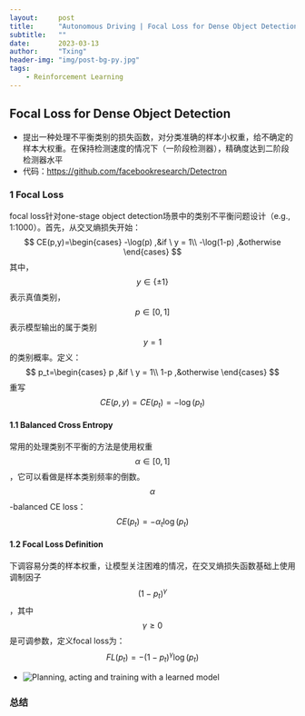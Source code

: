 ```yaml
---
layout:     post
title:      "Autonomous Driving | Focal Loss for Dense Object Detection"
subtitle:   ""
date:       2023-03-13
author:     "Txing"
header-img: "img/post-bg-py.jpg"
tags:
    - Reinforcement Learning
---
```


## Focal Loss for Dense Object Detection

-  提出一种处理不平衡类别的损失函数，对分类准确的样本小权重，给不确定的样本大权重。在保持检测速度的情况下（一阶段检测器），精确度达到二阶段检测器水平
- 代码：https://github.com/facebookresearch/Detectron

### 1 Focal Loss

focal loss针对one-stage object detection场景中的类别不平衡问题设计（e.g., 1:1000）。首先，从交叉熵损失开始：
$$
CE(p,y)=\begin{cases}
-\log(p) ,&if \ y = 1\\ 
-\log(1-p) ,&otherwise
\end{cases}
$$
其中，$$y \in \{\pm 1\}$$表示真值类别，$$p\in[0,1]$$表示模型输出的属于类别$$y=1$$的类别概率。定义：
$$
p_t=\begin{cases}
p ,&if \ y = 1\\ 
1-p ,&otherwise
\end{cases}
$$
重写$$CE(p,y)=CE(p_t)=-\log(p_t)$$

#### 1.1 Balanced Cross Entropy

常用的处理类别不平衡的方法是使用权重$$\alpha \in [0,1]$$，它可以看做是样本类别频率的倒数。$$\alpha$$-balanced CE loss：
$$
CE(p_t)=-\alpha_t\log(p_t)
$$

#### 1.2 Focal Loss Definition

下调容易分类的样本权重，让模型关注困难的情况，在交叉熵损失函数基础上使用调制因子$$(1-p_t)^{\gamma}$$，其中$$\gamma\geq 0$$是可调参数，定义focal loss为：
$$
FL(p_t)=-(1-p_t)^{\gamma}\log(p_t)
$$








- ![Planning, acting and training with a learned model](https://raw.githubusercontent.com/txing-casia/txing-casia.github.io/master/img/20221020-11.jpg)






### 总结



​	

